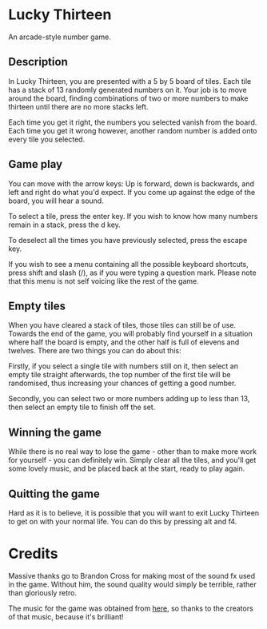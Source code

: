 # Lucky Thirteen

An arcade-style number game.

## Description

In Lucky Thirteen, you are presented with a 5 by 5 board of tiles. Each tile has a stack of 13 randomly generated numbers on it. Your job is to move around the board, finding combinations of two or more numbers to make thirteen until there are no more stacks left.

Each time you get it right, the numbers you selected vanish from the board. Each time you get it wrong however, another random number is added onto every tile you selected.

## Game play

You can move with the arrow keys: Up is forward, down is backwards, and left and right do what you'd expect. If you come up against the edge of the board, you will hear a sound.

To select a tile, press the enter key. If you wish to know how many numbers remain in a stack, press the d key.

To deselect all the times you have previously selected, press the escape key.

If you wish to see a menu containing all the possible keyboard shortcuts, press shift and slash (/), as if you were typing a question mark. Please note that this menu is not self voicing like the rest of the game.

## Empty tiles

When you have cleared a stack of tiles, those tiles can still be of use. Towards the end of the game, you will probably find yourself in a situation where half the board is empty, and the other half is full of elevens and twelves. There are two things you can do about this:

Firstly, if you select a single tile with numbers still on it, then select an empty tile straight afterwards, the top number of the first tile will be randomised, thus increasing your chances of getting a good number.

Secondly, you can select two or more numbers adding up to less than 13, then select an empty tile to finish off the set.

## Winning the game

While there is no real way to lose the game - other than to make more work for yourself - you can definitely win. Simply clear all the tiles, and you'll get some lovely music, and be placed back at the start, ready to play again.

## Quitting the game

Hard as it is to believe, it is possible that you will want to exit Lucky Thirteen to get on with your normal life. You can do this by pressing alt and f4.

# Credits

Massive thanks go to Brandon Cross for making most of the sound fx used in the game. Without him, the sound quality would simply be terrible, rather than gloriously retro.

The music for the game was obtained from [here](https://www.fesliyanstudios.com), so thanks to the creators of that music, because it's brilliant!
